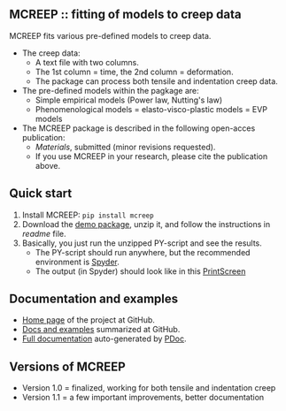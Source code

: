 MCREEP :: fitting of models to creep data
-----------------------------------------

MCREEP fits various pre-defined models to creep data.

* The creep data:
    - A text file with two columns.
    - The 1st column = time, the 2nd column = deformation.
	- The package can process both tensile and indentation creep data.
* The pre-defined models within the pagkage are:
    - Simple empirical models (Power law, Nutting's law)
    - Phenomenological models = elasto-visco-plastic models = EVP models
* The MCREEP package is described in the following open-acces publication:
	- *Materials*, submitted (minor revisions requested).
	- If you use MCREEP in your research, please cite the publication above.

Quick start
-----------
1. Install MCREEP: `pip install mcreep`
2. Download the [demo package](https://mirekslouf.github.io/mcreep/docs),
   unzip it, and follow the instructions in *readme* file.
3. Basically, you just run the unzipped PY-script and see the results.
	- The PY-script should run anywhere, but the recommended environment is
      [Spyder](https://www.spyder-ide.org).
	- The output (in Spyder) should look like in this 
      [PrintScreen](https://mirekslouf.github.io/mcreep/docs/images/mcreep_printscreen.png)

Documentation and examples
--------------------------
* [Home page](https://mirekslouf.github.io/mcreep/)
  of the project at GitHub.
* [Docs and examples](https://mirekslouf.github.io/mcreep/docs/)
  summarized at GitHub.
* [Full documentation](https://mirekslouf.github.io/mcreep/docs/pdoc.html/index.html)
  auto-generated by [PDoc](https://pdoc.dev).

Versions of MCREEP
------------------
* Version 1.0 = finalized, working for both tensile and indentation creep
* Version 1.1 = a few important improvements, better documentation
